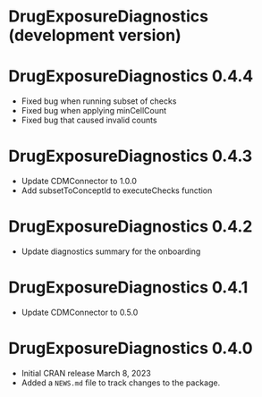 # DrugExposureDiagnostics (development version)

# DrugExposureDiagnostics 0.4.4

* Fixed bug when running subset of checks
* Fixed bug when applying minCellCount
* Fixed bug that caused invalid counts

# DrugExposureDiagnostics 0.4.3

* Update CDMConnector to 1.0.0
* Add subsetToConceptId to executeChecks function

# DrugExposureDiagnostics 0.4.2

* Update diagnostics summary for the onboarding

# DrugExposureDiagnostics 0.4.1

* Update CDMConnector to 0.5.0 

# DrugExposureDiagnostics 0.4.0

* Initial CRAN release March 8, 2023
* Added a `NEWS.md` file to track changes to the package.
